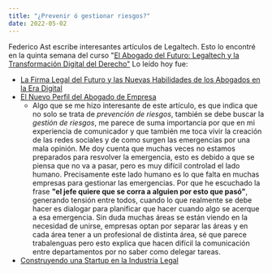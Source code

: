 ```yaml
---
title: "¿Prevenir ó gestionar riesgos?"
date: 2022-05-02
---
```


Federico Ast escribe interesantes artículos de Legaltech. Esto lo encontré en la quinta semana del curso "[El Abogado del Futuro: Legaltech y la Transformación Digital del Derecho"](https://www.coursera.org/learn/legaltech)
Lo leído hoy fue:


- [La Firma Legal del Futuro y las Nuevas Habilidades de los Abogados en la Era Digital](https://medium.com/astec/la-firma-legal-del-futuro-y-las-nuevas-habilidades-de-los-abogados-en-la-era-digital-c0912bc5489d)
- [El Nuevo Perfil del Abogado de Empresa](https://medium.com/astec/el-nuevo-perfil-del-abogado-de-empresa-2b33d4b91fa9)
  - Algo que se me hizo interesante de este artículo, es que indica que no solo se trata de *prevención de riesgos*, también se debe buscar la *gestión de riesgos*, me parece de suma importancia por que en mi experiencia de comunicador y que también me toca vivir la creación de las redes sociales y de como surgen las emergencias por una mala opinión. Me doy cuenta que muchas veces no estamos preparados para resvolver la emergencia, esto es debido a que se piensa que no va a pasar, pero es muy difícil controlad el lado humano. Precisamente este lado humano es lo que falta en muchas empresas para gestionar las emergencias. Por que he escuchado la frase **"el jefe quiere que se corra a alguien por esto que pasó"**, generando tensión entre todos, cuando lo que realmente se debe hacer es dialogar para planificar que hacer cuando algo se acerque a esa emergencia. Sin duda muchas áreas se están viendo en la necesidad de unirse, empresas optan por separar las áreas y en cada área tener a un profesional de distinta área, sé que parece trabalenguas pero esto explica que hacen difícil la comunicación entre departamentos por no saber como delegar tareas.
- [Construyendo una Startup en la Industria Legal](https://medium.com/astec/construyendo-una-startup-en-la-industria-legal-b60e5c1fc412)
